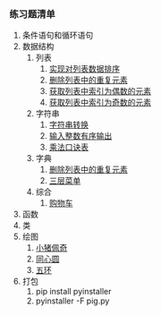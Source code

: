 ### 练习题清单 ###
1. 条件语句和循环语句 
2. 数据结构
	1. 列表
		1. [实现对列表数据排序](data_structure/data_sort.py)
		2. [删除列表中的重复元素](data_structure/del_repeat_element.py)
		3. [获取列表中索引为偶数的元素](data_structure/get_even_index_elements.py)
		4. [获取列表中索引为奇数的元素](data_structure/get_odd_index_elements.py)
	2. 字符串
		1. [字符串转换](data_structure/string_change.py)
		2. [输入整数有序输出](data_structure/sort_print.py)
		3. [乘法口诀表](data_structure/multiply_table.py)
	3. 字典
		1. [删除列表中的重复元素](data_structure/del_repeat_element.py)
		2. [三层菜单](data_structure/three_menu.py)
	4. 综合
		1. [购物车]()
3. 函数
4. 类
5. 绘图
	1. [小猪佩奇](turtle_practice/pig.py)
	2. [同心圆](turtle_practice/circle.py)
	3. [五环](turtle_practice/five_circles.py)
6. 打包
	1. pip install pyinstaller
	2. pyinstaller -F pig.py
